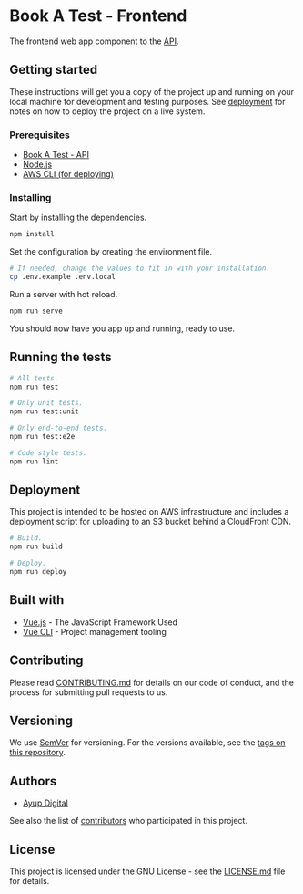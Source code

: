 # Book A Test - Frontend

The frontend web app component to the [API](https://github.com/BookATest/api).

## Getting started

These instructions will get you a copy of the project up and running on your local machine for development and testing purposes. See [deployment](https://github.com/BookATest/frontend#deployment) for notes on how to deploy the project on a live system.

### Prerequisites

* [Book A Test - API](https://github.com/BookATest/api)
* [Node.js](https://nodejs.org)
* [AWS CLI (for deploying)](https://aws.amazon.com/cli)

### Installing

Start by installing the dependencies.

```bash
npm install
```

Set the configuration by creating the environment file.

```bash
# If needed, change the values to fit in with your installation.
cp .env.example .env.local
```

Run a server with hot reload.

```bash
npm run serve
```

You should now have you app up and running, ready to use.

## Running the tests
```bash
# All tests.
npm run test

# Only unit tests.
npm run test:unit

# Only end-to-end tests.
npm run test:e2e

# Code style tests.
npm run lint
```

## Deployment

This project is intended to be hosted on AWS infrastructure and includes a deployment script for uploading to an S3 bucket behind a CloudFront CDN.

```bash
# Build.
npm run build

# Deploy.
npm run deploy
```

## Built with

* [Vue.js](https://vuejs.org) - The JavaScript Framework Used
* [Vue CLI](https://cli.vuejs.org) - Project management tooling

## Contributing

Please read [CONTRIBUTING.md](CONTRIBUTING.md) for details on our code of conduct, and the
process for submitting pull requests to us.

## Versioning

We use [SemVer](http://semver.org/) for versioning. For the versions available, see the
[tags on this repository](https://github.com/BookATest/frontend/tags).

## Authors

* [Ayup Digital](https://ayup.agency/)

See also the list of [contributors](https://github.com/BookATest/frontend/contributors) who
participated in this project.

## License

This project is licensed under the GNU License - see the [LICENSE.md](LICENSE.md) file for details.
